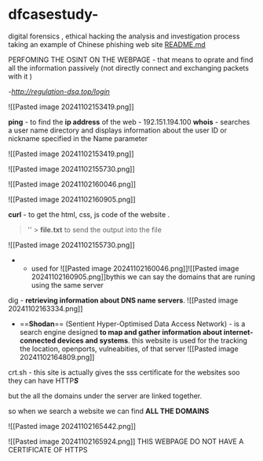 # dfcasestudy-
digital forensics , ethical hacking the analysis and investigation process taking an example of Chinese phishing web site 
[README.md](https://github.com/user-attachments/files/19613555/README.md)


PERFOMING THE OSINT ON THE WEBPAGE - that means to oprate and find all the information passively (not directly connect and exchanging packets with it )

*-http://regulation-dsq.top/login*

![[Pasted image 20241102153419.png]]

**ping** - to find the **ip address** of the web 
      - 192.151.194.100
**whois** - searches a user name directory and displays information about the user ID or nickname specified in the Name parameter




![[Pasted image 20241102153419.png]]

![[Pasted image 20241102155730.png]]

![[Pasted image 20241102160046.png]]

![[Pasted image 20241102160905.png]]

**curl** - to get the html, css, js code  of the website . 

> ''    > **file.txt** to send the output into the file 

![[Pasted image 20241102155730.png]]



-  - used for 
![[Pasted image 20241102160046.png]]![[Pasted image 20241102160905.png]]bythis we can say  the domains that are runing using the same server 


dig - **retrieving information about DNS name servers**.
![[Pasted image 20241102163334.png]]


- ==**Shodan**== (Sentient Hyper-Optimised Data Access Network) -  is a search engine designed **to map and gather information about internet-connected devices and systems**.
			this website is used for the tracking the location, openports, vulneabities, of that server 
			![[Pasted image 20241102164809.png]]


crt.sh - this site is actually gives the sss certificate for the websites soo they can have HTTP***S*** 

but the all the domains under the server are linked together.

so when we search a website we can find **ALL THE DOMAINS** 


![[Pasted image 20241102165442.png]]


![[Pasted image 20241102165924.png]]
THIS WEBPAGE DO NOT HAVE A CERTIFICATE OF HTTPS 
